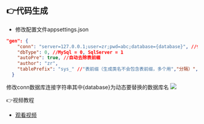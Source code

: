 ## 👉代码生成
-  修改配置文件appsettings.json
``` json
"gen": {
    "conn": "server=127.0.0.1;user=zr;pwd=abc;database={database}", //代码生成数据库连接字符串
    "dbType": 0, //MySql = 0, SqlServer = 1
    "autoPre": true, //自动去除表前缀
    "author": "zr",
    "tablePrefix": "sys_" //"表前缀（生成类名不会包含表前缀，多个用","分隔）",
  }
```
修改conn数据库连接字符串其中{database}为动态要替换的数据库名
<img src="http://ss.izhaorui.cn/zradmin/15-1.png"/>


👉视频教程
- [观看视频](http://ss.izhaorui.cn/zradmin/%E4%BB%A3%E7%A0%81%E7%94%9F%E6%88%90%E6%BC%94%E7%A4%BA202109250747.mp4)
